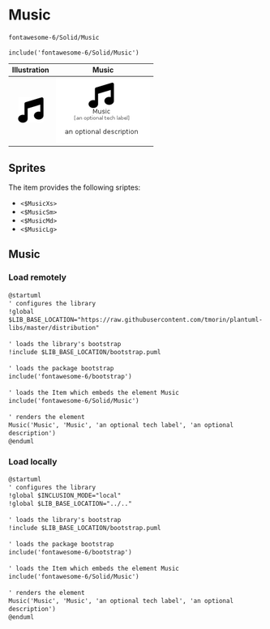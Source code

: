 # Music


```text
fontawesome-6/Solid/Music
```

```text
include('fontawesome-6/Solid/Music')
```



| Illustration | Music |
| :---: | :---: |
| ![illustration for Illustration](../../fontawesome-6/Solid/Music.png) | ![illustration for Music](../../fontawesome-6/Solid/Music.Local.png) |



## Sprites
The item provides the following sriptes:

- `<$MusicXs>`
- `<$MusicSm>`
- `<$MusicMd>`
- `<$MusicLg>`





## Music

### Load remotely
```plantuml
@startuml
' configures the library
!global $LIB_BASE_LOCATION="https://raw.githubusercontent.com/tmorin/plantuml-libs/master/distribution"

' loads the library's bootstrap
!include $LIB_BASE_LOCATION/bootstrap.puml

' loads the package bootstrap
include('fontawesome-6/bootstrap')

' loads the Item which embeds the element Music
include('fontawesome-6/Solid/Music')

' renders the element
Music('Music', 'Music', 'an optional tech label', 'an optional description')
@enduml
```

### Load locally
```plantuml
@startuml
' configures the library
!global $INCLUSION_MODE="local"
!global $LIB_BASE_LOCATION="../.."

' loads the library's bootstrap
!include $LIB_BASE_LOCATION/bootstrap.puml

' loads the package bootstrap
include('fontawesome-6/bootstrap')

' loads the Item which embeds the element Music
include('fontawesome-6/Solid/Music')

' renders the element
Music('Music', 'Music', 'an optional tech label', 'an optional description')
@enduml
```

